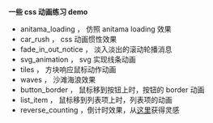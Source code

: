 **一些 css 动画练习 demo**

- anitama_loading ， 仿照 anitama loading 效果
- car_rush ， css 动画惯性效果
- fade_in_out_notice ， 淡入淡出的滚动轮播消息
- svg_animation ， svg 实现线条动画
- tiles ， 方块响应鼠标动作动画
- waves ， 沙滩海浪效果
- button_border ， 鼠标移到按钮上时，按钮的 border 动画
- list_item ， 鼠标移到列表项上时，列表项的动画
- reverse_counting ，倒计时效果，从[这里](https://www.youtube.com/watch?v=RA2SDuTdBQ4&list=RDRA2SDuTdBQ4#t=275)获得灵感